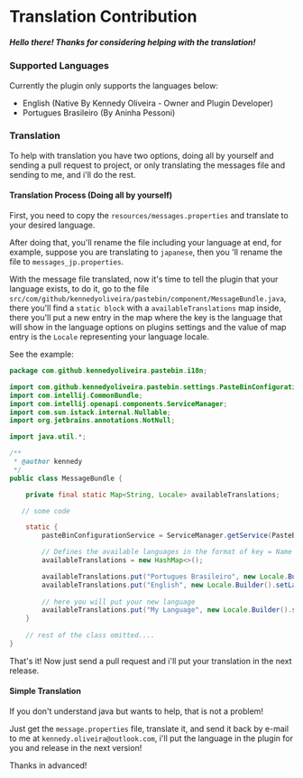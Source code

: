 # Translation Contribution

##### Hello there! Thanks for considering helping with the translation!

### Supported Languages

Currently the plugin only supports the languages below:

- English (Native By Kennedy Oliveira - Owner and Plugin Developer)
- Portugues Brasileiro (By Aninha Pessoni)

### Translation

To help with translation you have two options, doing all by yourself and sending a pull request to project, or only translating
the messages file and sending to me, and i'll do the rest.

#### Translation Process (Doing all by yourself)

First, you need to copy the `resources/messages.properties` and translate to your desired language.

After doing that, you'll rename the file including your language at end, for example, suppose you are translating to `japanese`,
then you 'll rename the file to `messages_jp.properties`.

With the message file translated, now it's time to tell the plugin that your language exists, to do it, go to the file 
`src/com/github/kennedyoliveira/pastebin/component/MessageBundle.java`, there you'll find a `static block` with a
`availableTranslations` map inside, there you'll put a new entry in the map where the key is the language that will show
in the language options on plugins settings and the value of map entry is the `Locale` representing your language locale.

See the example:

```java
package com.github.kennedyoliveira.pastebin.i18n;

import com.github.kennedyoliveira.pastebin.settings.PasteBinConfigurationService;
import com.intellij.CommonBundle;
import com.intellij.openapi.components.ServiceManager;
import com.sun.istack.internal.Nullable;
import org.jetbrains.annotations.NotNull;

import java.util.*;

/**
 * @author kennedy
 */
public class MessageBundle {

    private final static Map<String, Locale> availableTranslations;

   // some code

    static {
        pasteBinConfigurationService = ServiceManager.getService(PasteBinConfigurationService.class);

        // Defines the available languages in the format of key = Name of the language, Value the locale used
        availableTranslations = new HashMap<>();

        availableTranslations.put("Portugues Brasileiro", new Locale.Builder().setLanguage("pt").setRegion("BR").build());
        availableTranslations.put("English", new Locale.Builder().setLanguage("en").build());
        
        // here you will put your new language
        availableTranslations.put("My Language", new Locale.Builder().setLanguage("lg").build());
    }
    
    // rest of the class omitted....
}
```

That's it! Now just send a pull request and i'll put your translation in the next release.

#### Simple Translation

If you don't understand java but wants to help, that is not a problem!

Just get the `message.properties` file, translate it, and send it back by e-mail to me at `kennedy.oliveira@outlook.com`,
i'll put the language in the plugin for you and release in the next version!

Thanks in advanced!

